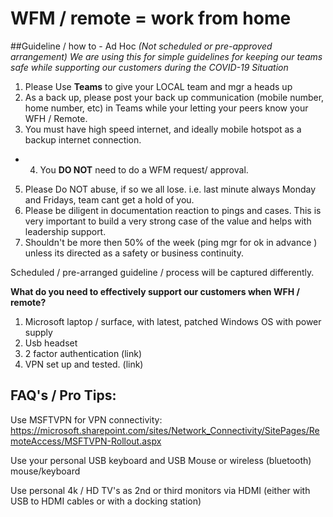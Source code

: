 # **WFM / remote = work from home**

##Guideline / how to - Ad Hoc _(Not scheduled or pre-approved arrangement)_
_We are using this for simple guidelines for keeping our teams safe while supporting our customers during the COVID-19 Situation_

1. Please Use **Teams** to give your LOCAL team and mgr a heads up 
2. As a back up, please post your back up communication (mobile number, home number, etc) in Teams while your letting your peers know your WFH / Remote. 
3. You must have high speed internet, and ideally mobile hotspot as a backup internet connection. 
- 4. You **DO NOT** need to do a WFM request/ approval. 
5.  Please Do NOT abuse, if so we all lose.  i.e. last minute always Monday and Fridays, team cant get a hold of you. 
6.  Please be diligent in documentation reaction to pings and cases. 
 This is very important to build a very strong case of the value and helps with leadership support. 
7. Shouldn't be more then 50% of the week (ping mgr for ok in advance ) unless its directed as a safety or business continuity.  

Scheduled / pre-arranged  guideline / process will be captured differently. 

**What do you need to effectively support our customers when WFH / remote?** 
1. Microsoft laptop / surface, with latest, patched Windows OS with power supply
2. Usb headset
3. 2 factor authentication  (link)
4. VPN set up and tested.  (link)


## FAQ's / Pro Tips:
​​​​​​​​​​​​​​Use MSFTVPN for VPN connectivity: 
https://microsoft.sharepoint.com/sites/Network_Connectivity/SitePages/RemoteAccess/MSFTVPN-Rollout.aspx

Use your personal USB keyboard and USB Mouse or wireless (bluetooth) mouse/keyboard

Use personal 4k / HD TV's as 2nd or third monitors via HDMI (either with USB to HDMI cables or with a docking station) 
